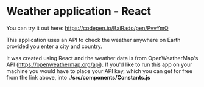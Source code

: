 # Weather application - React
You can try it out here: https://codepen.io/BaiRado/pen/PvvYmQ

This application uses an API to check the weather anywhere on Earth provided you enter a city and country.

It was created using React and the weather data is from OpenWeatherMap's API (https://openweathermap.org/api). If you'd like to run this app on your machine you would have to place your API key, which you can get for free from the link above, into **./src/components/Constants.js**